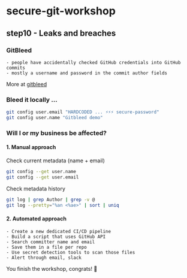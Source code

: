 # secure-git-workshop

## step10 - Leaks and breaches 

### GitBleed

```
- people have accidentally checked GitHub credentials into GitHub commits
- mostly a username and password in the commit author fields
```
More at [gitbleed](https://www.notgitbleed.com/gitbleed)

### Bleed it locally ...
```bash
git config user.email "HARDCODED ... ⚡⚡⚡ secure-password"
git config user.name "Gitbleed demo" 
```

### Will I or my business be affected?
#### 1. Manual approach
Check current metadata (name + email)
```bash
git config --get user.name        
git config --get user.email
```

Check metadata history
```bash
git log | grep Author | grep -v @
git log --pretty="%an <%ae>" | sort | uniq
```

#### 2. Automated approach
```
- Create a new dedicated CI/CD pipeline
- Build a script that uses GitHub API
- Search committer name and email
- Save them in a file per repo
- Use secret detection tools to scan those files
- Alert through email, slack
```

You finish the workshop, congrats! 🎉 
